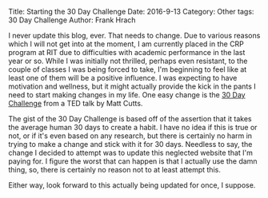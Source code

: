 Title: Starting the 30 Day Challenge
Date: 2016-9-13
Category: Other
tags: 30 Day Challenge
Author: Frank Hrach

I never update this blog, ever. That needs to change. Due to various reasons which I will not get into at the moment, I am currently placed in the CRP program at RIT due to difficulties with academic performance in the last year or so. While I was initially not thrilled, perhaps even resistant, to the couple of classes I was being forced to take, I'm beginning to feel like at least one of them will be a positive influence. I was expecting to have motivation and wellness, but it might actually provide the kick in the pants I need to start making changes in my life. One easy change is the [30 Day Challenge](https://www.youtube.com/watch?v=UNP03fDSj1U) from a TED talk by Matt Cutts.


The gist of the 30 Day Challenge is based off of the assertion that it takes the average human 30 days to create a habit. I have no idea if this is true or not, or if it's even based on any research, but there is certainly no harm in trying to make a change and stick with it for 30 days. Needless to say, the change I decided to attempt was to update this neglected website that I'm paying for. I figure the worst that can happen is that I actually use the damn thing, so, there is certainly no reason not to at least attempt this.

Either way, look forward to this actually being updated for once, I suppose.
